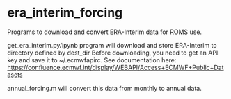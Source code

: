 # era_interim_forcing

Programs to download and convert ERA-Interim data for ROMS use.

get_era_interim.py/ipynb program will download and store ERA-Interim to directory defined by dest_dir
Before downloading, you need to get an API key and save it to ~/.ecmwfapirc.
See documentation here: https://confluence.ecmwf.int/display/WEBAPI/Access+ECMWF+Public+Datasets

annual_forcing.m will convert this data from monthly to annual data.



